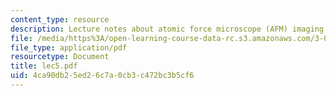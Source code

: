 ```yaml
---
content_type: resource
description: Lecture notes about atomic force microscope (AFM) imaging.
file: /media/https%3A/open-learning-course-data-rc.s3.amazonaws.com/3-052-nanomechanics-of-materials-and-biomaterials-spring-2007/4ca90db25ed26c7a0cb3c472bc3b5cf6_lec5.pdf
file_type: application/pdf
resourcetype: Document
title: lec5.pdf
uid: 4ca90db2-5ed2-6c7a-0cb3-c472bc3b5cf6
---
```

